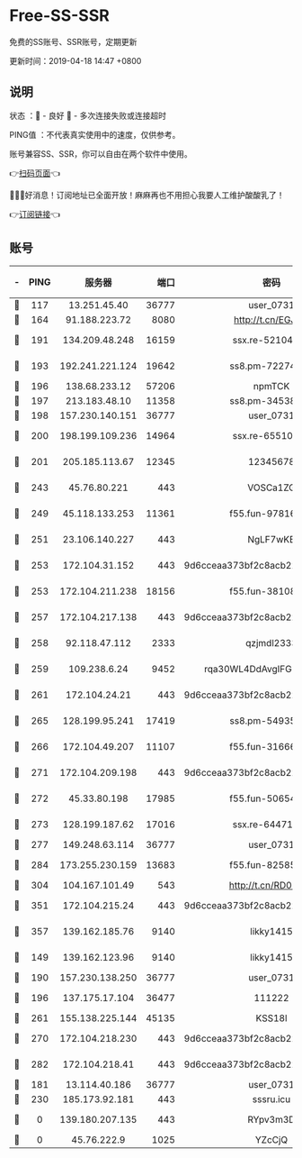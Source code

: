 # Free-SS-SSR

免费的SS账号、SSR账号，定期更新

更新时间：2019-04-18 14:47 +0800

## 说明

状态     ：🙂 - 良好 🙁 - 多次连接失败或连接超时

PING值   ：不代表真实使用中的速度，仅供参考。

账号兼容SS、SSR，你可以自由在两个软件中使用。

👉[扫码页面](https://liesauer.github.io/Free-SS-SSR/)👈

🎉🎉🎉好消息！订阅地址已全面开放！麻麻再也不用担心我要人工维护酸酸乳了！

👉[订阅链接](https://www.liesauer.net/yogurt/subscribe?ACCESS_TOKEN=DAYxR3mMaZAsaqUb)👈

## 账号

|-|PING|服务器|端口|密码|加密方式|区域|
|:----:|:----:|:-----:|-----:|:----:|:----:|:----:|
|🙂|117|13.251.45.40|36777|user_0731|chacha20|SG|
|🙂|164|91.188.223.72|8080|http://t.cn/EGJIyrl|rc4-md5|RU|
|🙂|191|134.209.48.248|16159|ssx.re-52104244|aes-256-cfb|US|
|🙂|193|192.241.221.124|19642|ss8.pm-72274764|aes-256-cfb|US|
|🙂|196|138.68.233.12|57206|npmTCK|rc4-md5|US|
|🙂|197|213.183.48.10|11358|ss8.pm-34538443|rc4-md5|RU|
|🙂|198|157.230.140.151|36777|user_0731|chacha20|US|
|🙂|200|198.199.109.236|14964|ssx.re-65510854|aes-256-cfb|US|
|🙂|201|205.185.113.67|12345|12345678|aes-256-cfb|US|
|🙂|243|45.76.80.221|443|VOSCa1ZG|aes-256-cfb|DE|
|🙂|249|45.118.133.253|11361|f55.fun-97816006|aes-256-cfb|SG|
|🙂|251|23.106.140.227|443|NgLF7wKB|aes-256-cfb|US|
|🙂|253|172.104.31.152|443|9d6cceaa373bf2c8acb22e60b6a58be6|aes-256-cfb|US|
|🙂|253|172.104.211.238|18156|f55.fun-38108327|aes-256-cfb|US|
|🙂|257|172.104.217.138|443|9d6cceaa373bf2c8acb22e60b6a58be6|aes-256-cfb|US|
|🙂|258|92.118.47.112|2333|qzjmdl2333|aes-256-cfb|US|
|🙂|259|109.238.6.24|9452|rqa30WL4DdAvgIFG6Fs3znzTa|aes-256-cfb|FR|
|🙂|261|172.104.24.21|443|9d6cceaa373bf2c8acb22e60b6a58be6|aes-256-cfb|US|
|🙂|265|128.199.95.241|17419|ss8.pm-54935798|aes-256-cfb|SG|
|🙂|266|172.104.49.207|11107|f55.fun-31666121|aes-256-cfb|SG|
|🙂|271|172.104.209.198|443|9d6cceaa373bf2c8acb22e60b6a58be6|aes-256-cfb|US|
|🙂|272|45.33.80.198|17985|f55.fun-50654454|aes-256-cfb|US|
|🙂|273|128.199.187.62|17016|ssx.re-64471350|aes-256-cfb|SG|
|🙂|277|149.248.63.114|36777|user_0731|chacha20|CA|
|🙂|284|173.255.230.159|13683|f55.fun-82585503|aes-256-cfb|US|
|🙂|304|104.167.101.49|543|http://t.cn/RD0D7sx|rc4-md5|CA|
|🙂|351|172.104.215.24|443|9d6cceaa373bf2c8acb22e60b6a58be6|aes-256-cfb|US|
|🙂|357|139.162.185.76|9140|likky1415|aes-256-cfb|DE|
|🙂|149|139.162.123.96|9140|likky1415|aes-256-cfb|JP|
|🙂|190|157.230.138.250|36777|user_0731|chacha20|US|
|🙂|196|137.175.17.104|36477|111222|aes-256-cfb|US|
|🙂|261|155.138.225.144|45135|KSS18l|rc4-md5|US|
|🙂|270|172.104.218.230|443|9d6cceaa373bf2c8acb22e60b6a58be6|aes-256-cfb|US|
|🙂|282|172.104.218.41|443|9d6cceaa373bf2c8acb22e60b6a58be6|aes-256-cfb|US|
|🙁|181|13.114.40.186|36777|user_0731|chacha20|JP|
|🙁|230|185.173.92.181|443|sssru.icu|rc4-md5|RU|
|🙁|0|139.180.207.135|443|RYpv3m3D|aes-256-cfb|JP|
|🙁|0|45.76.222.9|1025|YZcCjQ|rc4-md5|JP|
